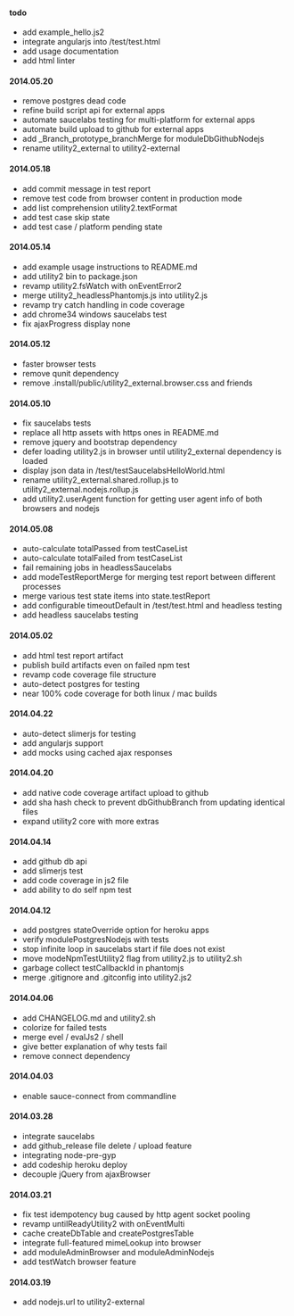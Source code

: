 #### todo
- add example_hello.js2
- integrate angularjs into /test/test.html
- add usage documentation
- add html linter

#### 2014.05.20
- remove postgres dead code
- refine build script api for external apps
- automate saucelabs testing for multi-platform for external apps
- automate build upload to github for external apps
- add _Branch_prototype_branchMerge for moduleDbGithubNodejs
- rename utility2_external to utility2-external

#### 2014.05.18
- add commit message in test report
- remove test code from browser content in production mode
- add list comprehension utility2.textFormat
- add test case skip state
- add test case / platform pending state

#### 2014.05.14
- add example usage instructions to README.md
- add utility2 bin to package.json
- revamp utility2.fsWatch with onEventError2
- merge utility2_headlessPhantomjs.js into utility2.js
- revamp try catch handling in code coverage
- add chrome34 windows saucelabs test
- fix ajaxProgress display none

#### 2014.05.12
- faster browser tests
- remove qunit dependency
- remove .install/public/utility2_external.browser.css and friends

#### 2014.05.10
- fix saucelabs tests
- replace all http assets with https ones in README.md
- remove jquery and bootstrap dependency
- defer loading utility2.js in browser until utility2_external dependency is loaded
- display json data in /test/testSaucelabsHelloWorld.html
- rename utility2_external.shared.rollup.js to utility2_external.nodejs.rollup.js
- add utility2.userAgent function for getting user agent info of both browsers and nodejs

#### 2014.05.08
- auto-calculate totalPassed from testCaseList
- auto-calculate totalFailed from testCaseList
- fail remaining jobs in headlessSaucelabs
- add modeTestReportMerge for merging test report between different processes
- merge various test state items into state.testReport
- add configurable timeoutDefault in /test/test.html and headless testing
- add headless saucelabs testing

#### 2014.05.02
- add html test report artifact
- publish build artifacts even on failed npm test
- revamp code coverage file structure
- auto-detect postgres for testing
- near 100% code coverage for both linux / mac builds

#### 2014.04.22
- auto-detect slimerjs for testing
- add angularjs support
- add mocks using cached ajax responses

#### 2014.04.20
- add native code coverage artifact upload to github
- add sha hash check to prevent dbGithubBranch from updating identical files
- expand utility2 core with more extras

#### 2014.04.14
- add github db api
- add slimerjs test
- add code coverage in js2 file
- add ability to do self npm test

#### 2014.04.12
- add postgres stateOverride option for heroku apps
- verify modulePostgresNodejs with tests
- stop infinite loop in saucelabs start if file does not exist
- move modeNpmTestUtility2 flag from utility2.js to utility2.sh
- garbage collect testCallbackId in phantomjs
- merge .gitignore and .gitconfig into utility2.js2

#### 2014.04.06
- add CHANGELOG.md and utility2.sh
- colorize for failed tests
- merge evel / evalJs2 / shell
- give better explanation of why tests fail
- remove connect dependency

#### 2014.04.03
- enable sauce-connect from commandline

#### 2014.03.28
- integrate saucelabs
- add github_release file delete / upload feature
- integrating node-pre-gyp
- add codeship heroku deploy
- decouple jQuery from ajaxBrowser

#### 2014.03.21
- fix test idempotency bug caused by http agent socket pooling
- revamp untilReadyUtility2 with onEventMulti
- cache createDbTable and createPostgresTable
- integrate full-featured mimeLookup into browser
- add moduleAdminBrowser and moduleAdminNodejs
- add testWatch browser feature

#### 2014.03.19
- add nodejs.url to utility2-external

